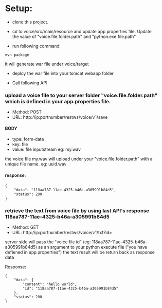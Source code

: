 # Setup:

* clone this project.

* cd  to voice/src/main/resource and update app.properties file. Update the value of "voice.file.folder.path" and "python.exe.file.path"

* run following command 
```
mvn package
```
it will generate war file under voice/target

*  deploy the war file into your tomcat webapp folder

* Call following API

### upload a voice file to your server folder "voice.file.folder.path" which is defined in your app.properties file.

* Method: POST
* URL: http://ip:portnumber/restws/voice/v1/save
#### BODY 
* type: form-data
* key: file
* value: file inputstream eg: my.wav

the voice file my.wav will upload under your "voice.file.folder.path" with a unique file name. eg: uuid.wav
#### response: 

```
{
    "data": "118aa787-11ae-4325-b46a-a305991b84d5",
    "status": 200
}
```

### retrieve the text from voice file by using last API's response 118aa787-11ae-4325-b46a-a305991b84d5

* Method: GET
* URL: http://ip:portnumber/restws/voice/v1/txt?id=<voice file id>

server side will pass the "voice file id" (eg: 118aa787-11ae-4325-b46a-a305991b84d5) as an argument to your python execute file ("you have defiened in app.properties")
the text result will be return back as response data

Response:
```
{
    "data": {
        "content": "hello world",
        "id": "118aa787-11ae-4325-b46a-a305991b84d5"
    },
    "status": 200
}
```
